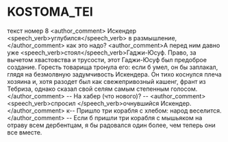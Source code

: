 # KOSTOMA_TEI
текст номер 8
<text><speech><author_comment> Искендер <speech_verb>углубился</speech_verb> в размышление,</author_comment> <said type="direct" aloud="false">как это надо? </said> <author_comment>А перед ним давно уже <speech_verb>стоял</speech_verb>Гаджи-Юсуф. Право, за вычетом хвастовства и трусости, этот Гаджи-Юсуф был предоброе создание. Горесть товарища тронула его: если б умел, он бы заплакал, глядя на безмолвную задумчивость Искендера. Он тихо коснулся плеча хозяина и, хотя разодет был как свежепривозный кашенг, франт из Тебриза, однако сказал свой селям самым степенным голосом.</author_comment><said type="direct" aloud="true"> -- На хабер (что нового)?</said> -- <author_comment> <speech_verb>спросил </speech_verb>очнувшийся Искендер.</author_comment> <said type="direct" aloud="true">к-- Пришло три корабля с хлебом: народ веселится.</said> </author_comment> <said type="direct" aloud="true">-- Если б пришли три корабля с мышьяком на отраву всем дербентцам, я бы радовался один более, чем теперь они все вместе.</said>
</speech></text>
